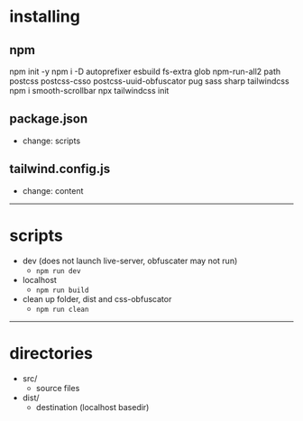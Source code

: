# installing

## npm
npm init -y
npm i -D autoprefixer esbuild fs-extra glob npm-run-all2 path postcss postcss-csso postcss-uuid-obfuscator pug sass sharp tailwindcss
npm i smooth-scrollbar
npx tailwindcss init
## package.json
- change: scripts

## tailwind.config.js
- change: content

---

# scripts

- dev (does not launch live-server, obfuscater may not run)
  - `npm run dev`
- localhost
  - `npm run build`
- clean up folder, dist and css-obfuscator
  - `npm run clean`

---

# directories
- src/
  - source files
- dist/
  - destination (localhost basedir)
